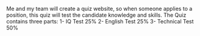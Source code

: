 Me and my team will create a quiz website, so when someone applies to a position, this quiz will test the candidate knowledge and skills. The Quiz contains three parts: 1- IQ Test 25% 2- English Test 25% 3- Technical Test 50%

